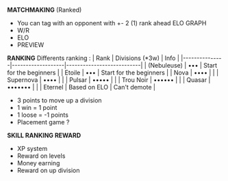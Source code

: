 **MATCHMAKING** (Ranked)
- You can tag with an opponent with +- 2 (1) rank ahead
ELO
GRAPH
- W/R
- ELO
- PREVIEW

**RANKING**
Differents ranking : 
| Rank			| Divisions (*3w)	| Info						|
|---------------|-------------------|---------------------------|
| (Nebuleuse)	| •••				| Start for the beginners	|
| Etoile		| •••				| Start for the beginners	|
| Nova			| ••••				| 							|
| Supernova		| ••••				| 							|
| Pulsar		| •••••				| 							|
| Trou Noir		| ••••••			| 							|
| Quasar		| •••••••			| 							|
| Eternel		| Based on ELO		| Can't demote				|

- 3 points to move up a division
- 1 win = 1 point
- 1 loose = -1 points
- Placement game ?

**SKILL RANKING REWARD**
- XP system
- Reward on levels
- Money earning
- Reward on up division